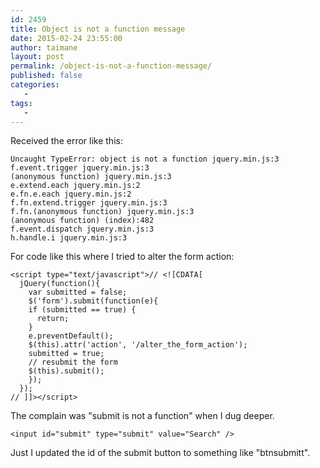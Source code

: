 ```yaml
---
id: 2459
title: Object is not a function message
date: 2015-02-24 23:55:00
author: taimane
layout: post
permalink: /object-is-not-a-function-message/
published: false
categories:
   -
tags:
   -
---
```

Received the error like this:
```
Uncaught TypeError: object is not a function jquery.min.js:3
f.event.trigger jquery.min.js:3
(anonymous function) jquery.min.js:3
e.extend.each jquery.min.js:2
e.fn.e.each jquery.min.js:2
f.fn.extend.trigger jquery.min.js:3
f.fn.(anonymous function) jquery.min.js:3
(anonymous function) (index):482
f.event.dispatch jquery.min.js:3
h.handle.i jquery.min.js:3
```
For code like this where I tried to alter the form action:
```
<script type="text/javascript">// <![CDATA[
  jQuery(function(){
    var submitted = false;
    $('form').submit(function(e){			  
    if (submitted == true) {    
      return;    
    }
    e.preventDefault();			   
    $(this).attr('action', '/alter_the_form_action');			    
    submitted = true;
    // resubmit the form
    $(this).submit();			  
    });
  });			
// ]]></script>
```
The complain was "submit is not a function" when I dug deeper.
```
<input id="submit" type="submit" value="Search" />
```
Just I updated the id of the submit button to something like "btnsubmitt".


